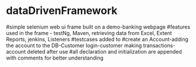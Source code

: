 # dataDrivenFramework
#simple selenium web ui frame built on a demo-banking webpage 
#features used in the frame - testNg, Maven, retrieving data from Excel, Extent Reports, jenkins, Listeners
#testcases added to 
#create an Account-adding the account to the DB-Customer login-customer making transactions-account deleted after use
#all declaration and initialization are appended with comments for better understanding
